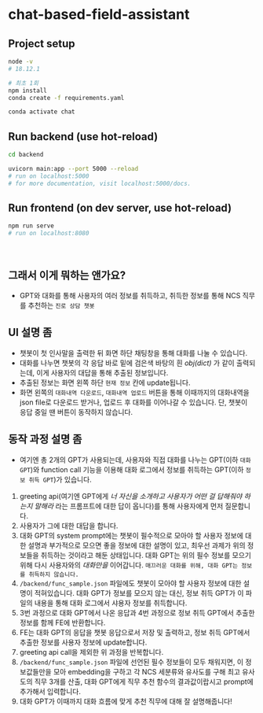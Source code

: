 # chat-based-field-assistant

## Project setup

```bash
node -v
# 18.12.1

# 최초 1회
npm install
conda create -f requirements.yaml

conda activate chat
```

## Run backend (use hot-reload)

```bash
cd backend

uvicorn main:app --port 5000 --reload
# run on localhost:5000
# for more documentation, visit localhost:5000/docs.
```

## Run frontend (on dev server, use hot-reload)

```bash
npm run serve
# run on localhost:8080
```

<br/>

## 그래서 이게 뭐하는 앤가요?

* GPT와 대화를 통해 사용자의 여러 정보를 취득하고, 취득한 정보를 통해 NCS 직무를 추천하는 `진로 상담 챗봇`

## UI 설명 좀

* 챗봇이 첫 인사말을 출력한 뒤 화면 하단 채팅창을 통해 대화를 나눌 수 있습니다.
* 대화를 나누면 챗봇의 각 응답 바로 밑에 검은색 바탕의 흰 _obj(dict)_ 가 같이 출력되는데, 이게 사용자의 대답을 통해 추출된 정보입니다.
* 추출된 정보는 화면 왼쪽 하단 `현재 정보` 칸에 update됩니다.
* 화면 왼쪽의 `대화내역 다운로드`, `대화내역 업로드` 버튼을 통해 이때까지의 대화내역을 json file로 다운로드 받거나, 업로드 후 대화를 이어나갈 수 있습니다. 단, 챗봇이 응답 중일 땐 버튼이 동작하지 않습니다.

## 동작 과정 설명 좀

* 여기엔 총 2개의 GPT가 사용되는데, 사용자와 직접 대화를 나누는 GPT(이하 `대화 GPT`)와 function call 기능을 이용해 대화 로그에서 정보를 취득하는 GPT(이하 `정보 취득 GPT`)가 있습니다.

1. greeting api(여기엔 GPT에게 _너 자신을 소개하고 사용자가 어떤 걸 답해줘야 하는지 말해라_ 라는 프롬프트에 대한 답이 옵니다)를 통해 사용자에게 먼저 질문합니다.
2. 사용자가 그에 대한 대답을 합니다.
3. 대화 GPT의 system prompt에는 챗봇이 필수적으로 모아야 할 사용자 정보에 대한 설명과 부가적으로 모으면 좋을 정보에 대한 설명이 있고, 최우선 과제가 위의 정보들을 취득하는 것이라고 해둔 상태입니다. 대화 GPT는 위의 필수 정보를 모으기 위해 다시 사용자와의 _대화만을_ 이어갑니다. `매끄러운 대화를 위해, 대화 GPT는 정보를 취득하지 않습니다.`
4. `/backend/func_sample.json` 파일에도 챗봇이 모아야 할 사용자 정보에 대한 설명이 적혀있습니다. 대화 GPT가 정보를 모으지 않는 대신, 정보 취득 GPT가 이 파일의 내용을 통해 대화 로그에서 샤용자 정보를 취득합니다.
5. 3번 과정으로 대화 GPT에서 나온 응답과 4번 과정으로 정보 취득 GPT에서 추출한 정보를 함께 FE에 반환합니다.
6. FE는 대화 GPT의 응답을 챗봇 응답으로서 저장 및 출력하고, 정보 취득 GPT에서 추출한 정보를 사용자 정보에 update합니다.
7. greeting api call을 제외한 위 과정을 반복합니다.
8. `/backend/func_sample.json` 파일에 선언된 필수 정보들이 모두 채워지면, 이 정보값들만을 모아 embedding을 구하고 각 NCS 세분류와 유사도를 구해 최고 유사도의 직무 3개를 산출, 대화 GPT에게 직무 추천 함수의 결과값이랍시고 prompt에 추가해서 입력합니다.
9. 대화 GPT가 이때까지 대화 흐름에 맞게 추천 직무에 대해 잘 설명해줍니다!
